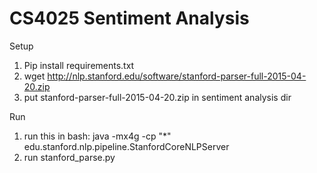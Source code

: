 # CS4025 Sentiment Analysis


Setup

1) Pip install requirements.txt
1) wget http://nlp.stanford.edu/software/stanford-parser-full-2015-04-20.zip
3) put stanford-parser-full-2015-04-20.zip in sentiment analysis dir

Run

1) run this in bash: java -mx4g -cp "*" edu.stanford.nlp.pipeline.StanfordCoreNLPServer
2) run stanford_parse.py


